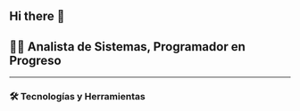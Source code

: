 ## Hi there 👋
## 👨‍💻 Analista de Sistemas, Programador en Progreso

---

### 🛠️ Tecnologías y Herramientas
<!--
**lucasga9494/lucasga9494** is a ✨ _special_ ✨ repository because its `README.md` (this file) appears on your GitHub profile.

Here are some ideas to get you started:

- 🔭 I’m currently working on ...
- 🌱 I’m currently learning ...
- 👯 I’m looking to collaborate on ...
- 🤔 I’m looking for help with ...
- 💬 Ask me about ...
- 📫 How to reach me: ...
- 😄 Pronouns: ...
- ⚡ Fun fact: ...
-->
